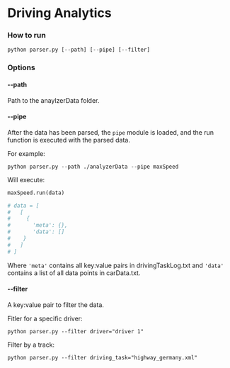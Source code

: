 # Driving Analytics

### How to run

```shell
python parser.py [--path] [--pipe] [--filter]
```

### Options

#### --path

Path to the anaylzerData folder.


#### --pipe

After the data has been parsed, the `pipe` module is loaded, and the run function is 
executed with the parsed data.

For example:
```shell
python parser.py --path ./analyzerData --pipe maxSpeed
```

Will execute:
```python
maxSpeed.run(data)

# data = [
#   [
#     {
#       'meta': {},
#       'data': []
#    }
#   ]
# ]
```

Where `'meta'` contains all key:value pairs in drivingTaskLog.txt and `'data'` contains a
list of all data points in carData.txt.


#### --filter

A key:value pair to filter the data.

Fitler for a specific driver:
```shell
python parser.py --filter driver="driver 1"
```

Filter by a track:
```shell
python parser.py --filter driving_task="highway_germany.xml"
```
